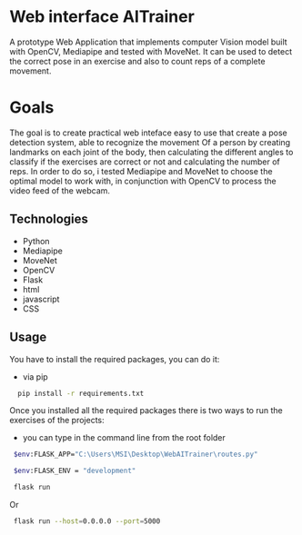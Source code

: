 
# Web interface AITrainer 

A prototype Web Application that implements computer Vision model built with OpenCV, Mediapipe and tested with MoveNet.
It can be used to detect the correct pose in an exercise and also to count reps of
a complete movement.

# Goals

The goal is to create practical web inteface easy to use that create a pose detection system, able to recognize the movement
Of a person by creating landmarks on each joint of the body, then calculating 
the different angles to classify if the exercises are correct or not and calculating the number of reps.
In order to do so, i tested Mediapipe and MoveNet to choose the optimal model to work with, in conjunction with OpenCV
to process the video feed of the webcam.



## Technologies

* Python
* Mediapipe
* MoveNet
* OpenCV
* Flask
* html 
* javascript
* CSS



## Usage

You have to install the required packages, you can do it:
* via pip
```bash
  pip install -r requirements.txt
```
Once you installed all the required packages there is two ways to run the exercises of the projects:
* you can type in the command line from the root folder 

```bash
 $env:FLASK_APP="C:\Users\MSI\Desktop\WebAITrainer\routes.py"
```
```bash
 $env:FLASK_ENV = "development"  
```
```bash
 flask run     
```
Or 
```bash
 flask run --host=0.0.0.0 --port=5000      
```


